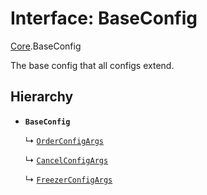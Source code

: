 # Interface: BaseConfig

[Core](../modules/Core.md).BaseConfig

The base config that all configs extend.

## Hierarchy

- **`BaseConfig`**

  ↳ [`OrderConfigArgs`](Core.OrderConfigArgs.md)

  ↳ [`CancelConfigArgs`](Core.CancelConfigArgs.md)

  ↳ [`FreezerConfigArgs`](Core.FreezerConfigArgs.md)
